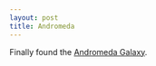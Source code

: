 ```yaml
---
layout: post
title: Andromeda
---
```


Finally found the <a href="https://en.wikipedia.org/wiki/Andromeda_Galaxy">Andromeda Galaxy</a>.
<amp-img width="1200" height="800" layout="responsive" src="/assets/images/2015-07-21-andromeda.png"></amp-img>